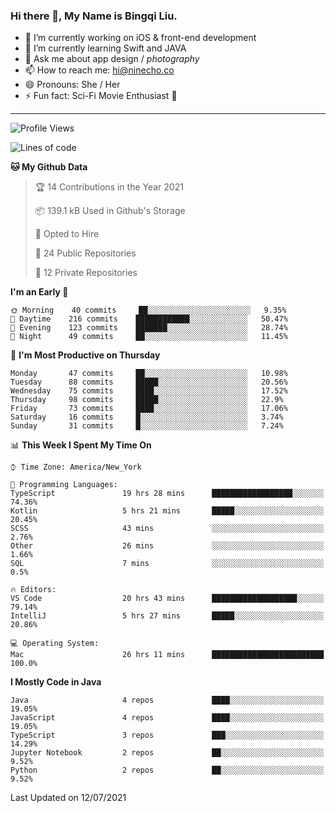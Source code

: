 ### Hi there 👋, My Name is Bingqi Liu.

- 🔭 I’m currently working on iOS & front-end development
- 🌱 I’m currently learning Swift and JAVA
- 💬 Ask me about app design / *photography*
- 📫 How to reach me: hi@ninecho.co
- 😄 Pronouns: She / Her
- ⚡ Fun fact: Sci-Fi Movie Enthusiast 🚀

---

<!--START_SECTION:waka-->
![Profile Views](http://img.shields.io/badge/Profile%20Views-0-blue)

![Lines of code](https://img.shields.io/badge/From%20Hello%20World%20I%27ve%20Written-3.0%20million%20lines%20of%20code-blue)

**🐱 My Github Data** 

> 🏆 14 Contributions in the Year 2021
 > 
> 📦 139.1 kB Used in Github's Storage 
 > 
> 💼 Opted to Hire
 > 
> 📜 24 Public Repositories 
 > 
> 🔑 12 Private Repositories  
 > 
**I'm an Early 🐤** 

```text
🌞 Morning    40 commits     ██░░░░░░░░░░░░░░░░░░░░░░░   9.35% 
🌆 Daytime    216 commits    ████████████░░░░░░░░░░░░░   50.47% 
🌃 Evening    123 commits    ███████░░░░░░░░░░░░░░░░░░   28.74% 
🌙 Night      49 commits     ██░░░░░░░░░░░░░░░░░░░░░░░   11.45%

```
📅 **I'm Most Productive on Thursday** 

```text
Monday       47 commits     ██░░░░░░░░░░░░░░░░░░░░░░░   10.98% 
Tuesday      88 commits     █████░░░░░░░░░░░░░░░░░░░░   20.56% 
Wednesday    75 commits     ████░░░░░░░░░░░░░░░░░░░░░   17.52% 
Thursday     98 commits     █████░░░░░░░░░░░░░░░░░░░░   22.9% 
Friday       73 commits     ████░░░░░░░░░░░░░░░░░░░░░   17.06% 
Saturday     16 commits     █░░░░░░░░░░░░░░░░░░░░░░░░   3.74% 
Sunday       31 commits     █░░░░░░░░░░░░░░░░░░░░░░░░   7.24%

```


📊 **This Week I Spent My Time On** 

```text
⌚︎ Time Zone: America/New_York

💬 Programming Languages: 
TypeScript               19 hrs 28 mins      ██████████████████░░░░░░░   74.36% 
Kotlin                   5 hrs 21 mins       █████░░░░░░░░░░░░░░░░░░░░   20.45% 
SCSS                     43 mins             ░░░░░░░░░░░░░░░░░░░░░░░░░   2.76% 
Other                    26 mins             ░░░░░░░░░░░░░░░░░░░░░░░░░   1.66% 
SQL                      7 mins              ░░░░░░░░░░░░░░░░░░░░░░░░░   0.5%

🔥 Editors: 
VS Code                  20 hrs 43 mins      ███████████████████░░░░░░   79.14% 
IntelliJ                 5 hrs 27 mins       █████░░░░░░░░░░░░░░░░░░░░   20.86%

💻 Operating System: 
Mac                      26 hrs 11 mins      █████████████████████████   100.0%

```

**I Mostly Code in Java** 

```text
Java                     4 repos             ████░░░░░░░░░░░░░░░░░░░░░   19.05% 
JavaScript               4 repos             ████░░░░░░░░░░░░░░░░░░░░░   19.05% 
TypeScript               3 repos             ███░░░░░░░░░░░░░░░░░░░░░░   14.29% 
Jupyter Notebook         2 repos             ██░░░░░░░░░░░░░░░░░░░░░░░   9.52% 
Python                   2 repos             ██░░░░░░░░░░░░░░░░░░░░░░░   9.52%

```



 Last Updated on 12/07/2021
<!--END_SECTION:waka-->
